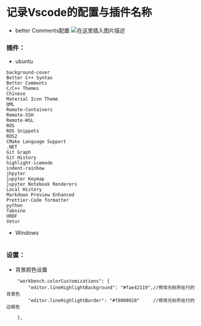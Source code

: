 # 记录Vscode的配置与插件名称
* better Comments配置
![在这里插入图片描述](https://img1.imgtp.com/2022/10/10/0cDXO7K2.png)
### 插件：
* ubuntu
~~~
background-cover
Better C++ Syntax
Better Comments
C/C++ Themes
Chinese
Material Icon Theme
QML
Remote-Containers
Remote-SSH
Remote-WSL
ROS
ROS Snippets
ROS2
CMake Language Support
.NET
Git Graph
Git History
highlight-icemode
indent-rainbow
jhpyter
jupyter Keymap
jupyter Notebook Renderers
Local History
Markdown Preview Enhanced
Prettier-Code formatter
python
Tabnine
URDF
Vetur
~~~
* Windows
~~~

~~~
### 设置：
* 背景颜色设置
```
    "workbench.colorCustomizations": {
        "editor.lineHighlightBackground": "#fae42119",//修改光标所在行的背景色
        "editor.lineHighlightBorder": "#f8000028"     //修改光标所在行的边框色
        
    },
```
